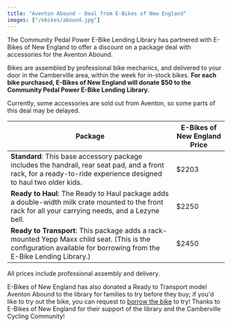 ```yaml
---
title: "Aventon Abound - Deal from E-Bikes of New England"
images: ["/ebikes/abound.jpg"]
---
```


The Community Pedal Power E-Bike Lending Library has partnered with E-Bikes of New
England to offer a discount on a package deal with accessories for the Aventon
Abound.

Bikes are assembled by professional bike mechanics, and delivered to your door
in the Camberville area, within the week for in-stock bikes. **For each bike
purchased, E-Bikes of New England will donate $50 to the Community Pedal Power E-Bike
Lending Library.**

Currently, some accessories are sold out from Aventon, so some parts of this
deal may be delayed.

| Package | E-Bikes of New England Price |
| ------- | ---------------------------- |
| **Standard**: This base accessory package includes the handrail, rear seat pad, and a front rack, for a ready-to-ride experience designed to haul two older kids.  | $2203 |
| **Ready to Haul**: The Ready to Haul package adds a double-width milk crate mounted to the front rack for all your carrying needs, and a Lezyne bell. | $2250 |
| **Ready to Transport**:  This package adds a rack-mounted Yepp Maxx child seat. (This is the configuration available for borrowing from the E-Bike Lending Library.) | $2450 |

All prices include professional assembly and delivery.

E-Bikes of New England has also donated a Ready to Transport model Aventon Abound to the library for families to try before they buy; if you'd like to try out the bike, you can request to [borrow the bike](https://forms.gle/WkBo3KS4jfbQtgAr7) to try! Thanks to E-Bikes of New England for their support of the library and the Camberville Cycling Community!

